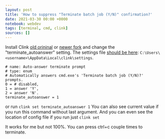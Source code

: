 ```yaml
---
layout: post
title: 'How to suppress "Terminate batch job (Y/N)" confirmation?'
date: 2021-03-30 00:00 +0000
notebook: webdev
tags: [terminal, cmd, clink]
sources: []
---
```

Install Clink [old orininal](http://mridgers.github.io/clink/) or [newer fork](https://chrisant996.github.io/clink/) and change the "terminate_autoanswer" setting. The settings file [should be here](https://github.com/mridgers/clink/blob/master/docs/clink.md#file-locations): `C:\Users\<username>\AppData\Local\clink\settings`.
```
# name: Auto-answer terminate prompt 
# type: enum 
# Automatically answers cmd.exe's 'Terminate batch job (Y/N)?' prompts. 
0 = # disabled, 
1 = answer 'Y', 
2 = answer 'N'. 
terminate_autoanswer = 1 
```
or run `clink set terminate_autoanswer 1`
You can also see current value if you run this command without last argument. And you can even see the location of config file if you run just `clink set`

It works for me but not 100%. You can press ctrl+c couple times to terminate.